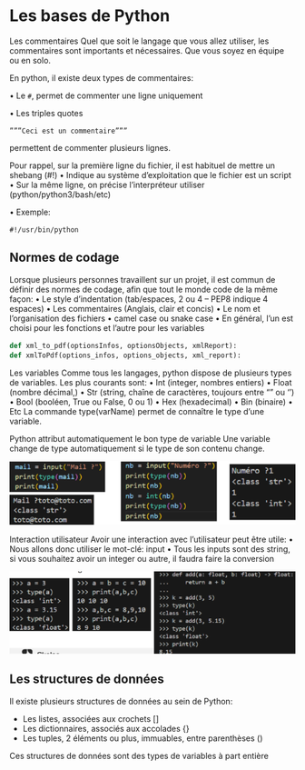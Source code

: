 # Les bases de Python

Les commentaires
Quel que soit le langage que vous allez utiliser, les commentaires sont
importants et nécessaires. Que vous soyez en équipe ou en solo.

En python, il existe deux types de commentaires:

• Le `#`, permet de commenter une ligne uniquement

• Les triples quotes 
```
”””Ceci est un commentaire””” 
```
permettent de commenter plusieurs lignes.

Pour rappel, sur la première ligne du fichier, il est habituel de mettre un
shebang (#!)
• Indique au système d’exploitation que le fichier est un script
• Sur la même ligne, on précise l’interpréteur utiliser (python/python3/bash/etc)

• Exemple: 
```
#!/usr/bin/python
```
## Normes de codage

Lorsque plusieurs personnes travaillent sur un projet, il est commun de
définir des normes de codage, afin que tout le monde code de la même
façon:
• Le style d’indentation (tab/espaces, 2 ou 4 – PEP8 indique 4 espaces)
• Les commentaires (Anglais, clair et concis)
• Le nom et l’organisation des fichiers
• camel case ou snake case
• En général, l’un est choisi pour les fonctions et l’autre pour les variables

```py
def xml_to_pdf(optionsInfos, optionsObjects, xmlReport):
def xmlToPdf(options_infos, options_objects, xml_report):
```
Les variables
Comme tous les langages, python dispose de plusieurs types de variables.
Les plus courants sont:
• Int (integer, nombres entiers)
• Float (nombre décimal,)
• Str (string, chaîne de caractères, toujours entre “” ou ‘’)
• Bool (booléen, True ou False, 0 ou 1)
• Hex (hexadecimal)
• Bin (binaire)
• Etc
La commande type(varName) permet de connaître le type d’une variable.

Python attribut automatiquement le bon type de variable
Une variable change de type automatiquement si le type de son
contenu change.
<div align="center">
    <img src="./images/image1.png" alt="image">
  </div>


Interaction utilisateur
Avoir une interaction avec l’utilisateur peut être utile:
• Nous allons donc utiliser le mot-clé: input
• Tous les inputs sont des string, si vous souhaitez avoir un integer ou autre, il
faudra faire la conversion
<div align="center">
    <img src="./images/image2.png" alt="image">
</div>

## Les structures de données

Il existe plusieurs structures de données au sein de Python:
- Les listes, associées aux crochets []
- Les dictionnaires, associés aux accolades {}
- Les tuples, 2 éléments ou plus, immuables, entre parenthèses ()

Ces structures de données sont des types de variables à part entière
